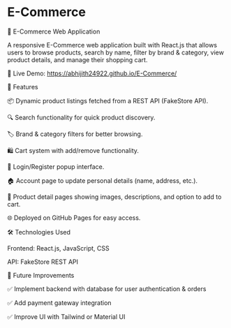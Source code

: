 # E-Commerce
🛒 E-Commerce Web Application

A responsive E-Commerce web application built with React.js that allows users to browse products, search by name, filter by brand & category, view product details, and manage their shopping cart.

🔗 Live Demo: https://abhijith24922.github.io/E-Commerce/

🚀 Features

📦 Dynamic product listings fetched from a REST API (FakeStore API).

🔍 Search functionality for quick product discovery.

🏷️ Brand & category filters for better browsing.

🛍️ Cart system with add/remove functionality.

👤 Login/Register popup interface.

🏠 Account page to update personal details (name, address, etc.).

📄 Product detail pages showing images, descriptions, and option to add to cart.

🌐 Deployed on GitHub Pages for easy access.


🛠️ Technologies Used

Frontend: React.js, JavaScript, CSS

API: FakeStore REST API


📌 Future Improvements

✅ Implement backend with database for user authentication & orders

✅ Add payment gateway integration

✅ Improve UI with Tailwind or Material UI

